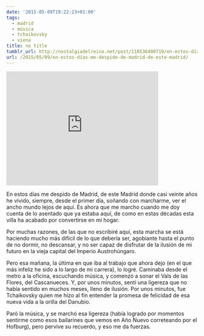 ```yaml
---
date: '2015-05-09T19:22:23+01:00'
tags:
  - madrid
  - música
  - tchaikovsky
  - viena
title: no title
tumblr_url: http://nostalgiadelreino.net/post/118536400710/en-estos-días-me-despido-de-madrid-de-este-madrid
url: /2015/05/09/en-estos-días-me-despido-de-madrid-de-este-madrid/
---
```


<iframe width="400" height="300"  id="youtube_iframe" src="https://www.youtube.com/embed/SZD_ZzubDxs?feature=oembed&amp;enablejsapi=1&amp;origin=http://safe.txmblr.com&amp;wmode=opaque" frameborder="0" allowfullscreen></iframe><br/><p>En estos días me despido de Madrid, de este Madrid donde casi veinte años he vivido, siempre, desde el primer día, soñando con marcharme, ver el ancho mundo lejos de aquí. Es ahora que me marcho cuando me doy cuenta de lo asentado que ya estaba aquí, de como en estas décadas esta villa ha acabado por convertirse en mi hogar.</p><p>Por muchas razones, de las que no escribiré aquí, esta marcha se está haciendo mucho más difícil de lo que debería ser, agobiante hasta el punto de no dormir, no descansar, y no ser capaz de disfrutar de la ilusión de mi futuro en la vieja capital del Imperio Austrohúngaro.</p><p>Pero esa mañana, la última en que iba al trabajo que ahora dejo (en el que más infeliz he sido a lo largo de mi carrera), lo logré. Caminaba desde el metro a la oficina, escuchando música, y comenzó a sonar el Vals de las Flores, del Cascanueces. Y, por unos minutos, sentí una ligereza que no había sentido en muchos meses, lleno de ilusión. Por unos minutos, fue Tchaikovsky quien me hizo al fin entender la promesa de felicidad de esa nueva vida a la orilla del Danubio.</p><p>Paró la música, y se marchó esa ligereza (había logrado por momentos sentirme como esos bailarines que vemos en Año Nuevo correteando por el Hofburg), pero pervive su recuerdo, y eso me da fuerzas.</p>